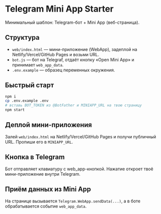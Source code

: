 # Telegram Mini App Starter

Минимальный шаблон: Telegram-бот + Mini App (веб-страница).

## Структура
- `web/index.html` — мини-приложение (WebApp), задеплой на Netlify/Vercel/GitHub Pages и возьми URL.
- `bot.js` — бот на Telegraf, отдаёт кнопку «Open Mini App» и принимает `web_app_data`.
- `.env.example` — образец переменных окружения.

## Быстрый старт
```bash
npm i
cp .env.example .env
# вставь BOT_TOKEN из @BotFather и MINIAPP_URL на твою страницу
npm start
```

## Деплой мини-приложения
Залей `web/index.html` на Netlify/Vercel/GitHub Pages и получи публичный URL. Пропиши его в `MINIAPP_URL`.

## Кнопка в Telegram
Бот отправляет клавиатуру с web_app-кнопкой. Нажатие откроет твоё мини-приложение внутри Telegram.

## Приём данных из Mini App
На странице вызывается `Telegram.WebApp.sendData(...)`, а в боте обрабатывается событие `web_app_data`.
